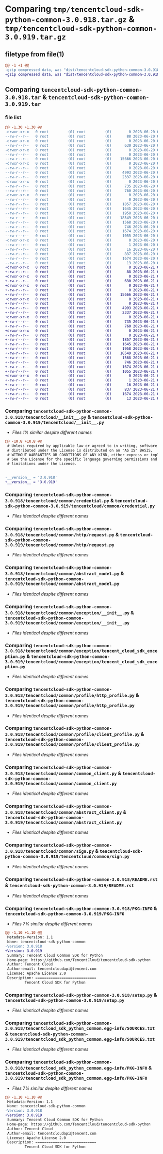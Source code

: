 # Comparing `tmp/tencentcloud-sdk-python-common-3.0.918.tar.gz` & `tmp/tencentcloud-sdk-python-common-3.0.919.tar.gz`

## filetype from file(1)

```diff
@@ -1 +1 @@
-gzip compressed data, was "dist/tencentcloud-sdk-python-common-3.0.918.tar", last modified: Tue Jun 20 02:37:32 2023, max compression
+gzip compressed data, was "dist/tencentcloud-sdk-python-common-3.0.919.tar", last modified: Wed Jun 21 00:21:48 2023, max compression
```

## Comparing `tencentcloud-sdk-python-common-3.0.918.tar` & `tencentcloud-sdk-python-common-3.0.919.tar`

### file list

```diff
@@ -1,30 +1,30 @@
-drwxr-xr-x   0 root         (0) root         (0)        0 2023-06-20 02:37:32.000000 tencentcloud-sdk-python-common-3.0.918/
--rw-r--r--   0 root         (0) root         (0)       88 2023-06-20 02:37:32.000000 tencentcloud-sdk-python-common-3.0.918/setup.cfg
-drwxr-xr-x   0 root         (0) root         (0)        0 2023-06-20 02:37:32.000000 tencentcloud-sdk-python-common-3.0.918/tencentcloud/
--rw-r--r--   0 root         (0) root         (0)      630 2023-06-20 02:37:32.000000 tencentcloud-sdk-python-common-3.0.918/tencentcloud/__init__.py
-drwxr-xr-x   0 root         (0) root         (0)        0 2023-06-20 02:37:32.000000 tencentcloud-sdk-python-common-3.0.918/tencentcloud/common/
--rw-r--r--   0 root         (0) root         (0)        0 2023-06-20 02:37:32.000000 tencentcloud-sdk-python-common-3.0.918/tencentcloud/common/__init__.py
--rw-r--r--   0 root         (0) root         (0)    15666 2023-06-20 02:37:32.000000 tencentcloud-sdk-python-common-3.0.918/tencentcloud/common/credential.py
-drwxr-xr-x   0 root         (0) root         (0)        0 2023-06-20 02:37:32.000000 tencentcloud-sdk-python-common-3.0.918/tencentcloud/common/http/
--rw-r--r--   0 root         (0) root         (0)        0 2023-06-20 02:37:32.000000 tencentcloud-sdk-python-common-3.0.918/tencentcloud/common/http/__init__.py
--rw-r--r--   0 root         (0) root         (0)     4993 2023-06-20 02:37:32.000000 tencentcloud-sdk-python-common-3.0.918/tencentcloud/common/http/request.py
--rw-r--r--   0 root         (0) root         (0)     2337 2023-06-20 02:37:32.000000 tencentcloud-sdk-python-common-3.0.918/tencentcloud/common/abstract_model.py
-drwxr-xr-x   0 root         (0) root         (0)        0 2023-06-20 02:37:32.000000 tencentcloud-sdk-python-common-3.0.918/tencentcloud/common/exception/
--rw-r--r--   0 root         (0) root         (0)      735 2023-06-20 02:37:32.000000 tencentcloud-sdk-python-common-3.0.918/tencentcloud/common/exception/__init__.py
--rw-r--r--   0 root         (0) root         (0)      760 2023-06-20 02:37:32.000000 tencentcloud-sdk-python-common-3.0.918/tencentcloud/common/exception/tencent_cloud_sdk_exception.py
-drwxr-xr-x   0 root         (0) root         (0)        0 2023-06-20 02:37:32.000000 tencentcloud-sdk-python-common-3.0.918/tencentcloud/common/profile/
--rw-r--r--   0 root         (0) root         (0)        0 2023-06-20 02:37:32.000000 tencentcloud-sdk-python-common-3.0.918/tencentcloud/common/profile/__init__.py
--rw-r--r--   0 root         (0) root         (0)     1857 2023-06-20 02:37:32.000000 tencentcloud-sdk-python-common-3.0.918/tencentcloud/common/profile/http_profile.py
--rw-r--r--   0 root         (0) root         (0)     1645 2023-06-20 02:37:32.000000 tencentcloud-sdk-python-common-3.0.918/tencentcloud/common/profile/client_profile.py
--rw-r--r--   0 root         (0) root         (0)     1958 2023-06-20 02:37:32.000000 tencentcloud-sdk-python-common-3.0.918/tencentcloud/common/common_client.py
--rw-r--r--   0 root         (0) root         (0)    18549 2023-06-20 02:37:32.000000 tencentcloud-sdk-python-common-3.0.918/tencentcloud/common/abstract_client.py
--rw-r--r--   0 root         (0) root         (0)     1568 2023-06-20 02:37:32.000000 tencentcloud-sdk-python-common-3.0.918/tencentcloud/common/sign.py
--rw-r--r--   0 root         (0) root         (0)      746 2023-06-20 02:37:32.000000 tencentcloud-sdk-python-common-3.0.918/README.rst
--rw-r--r--   0 root         (0) root         (0)     1674 2023-06-20 02:37:32.000000 tencentcloud-sdk-python-common-3.0.918/PKG-INFO
--rw-r--r--   0 root         (0) root         (0)     1055 2023-06-20 02:37:32.000000 tencentcloud-sdk-python-common-3.0.918/setup.py
-drwxr-xr-x   0 root         (0) root         (0)        0 2023-06-20 02:37:32.000000 tencentcloud-sdk-python-common-3.0.918/tencentcloud_sdk_python_common.egg-info/
--rw-r--r--   0 root         (0) root         (0)        1 2023-06-20 02:37:32.000000 tencentcloud-sdk-python-common-3.0.918/tencentcloud_sdk_python_common.egg-info/dependency_links.txt
--rw-r--r--   0 root         (0) root         (0)       16 2023-06-20 02:37:32.000000 tencentcloud-sdk-python-common-3.0.918/tencentcloud_sdk_python_common.egg-info/requires.txt
--rw-r--r--   0 root         (0) root         (0)      837 2023-06-20 02:37:32.000000 tencentcloud-sdk-python-common-3.0.918/tencentcloud_sdk_python_common.egg-info/SOURCES.txt
--rw-r--r--   0 root         (0) root         (0)     1674 2023-06-20 02:37:32.000000 tencentcloud-sdk-python-common-3.0.918/tencentcloud_sdk_python_common.egg-info/PKG-INFO
--rw-r--r--   0 root         (0) root         (0)       13 2023-06-20 02:37:32.000000 tencentcloud-sdk-python-common-3.0.918/tencentcloud_sdk_python_common.egg-info/top_level.txt
+drwxr-xr-x   0 root         (0) root         (0)        0 2023-06-21 00:21:48.000000 tencentcloud-sdk-python-common-3.0.919/
+-rw-r--r--   0 root         (0) root         (0)       88 2023-06-21 00:21:48.000000 tencentcloud-sdk-python-common-3.0.919/setup.cfg
+drwxr-xr-x   0 root         (0) root         (0)        0 2023-06-21 00:21:48.000000 tencentcloud-sdk-python-common-3.0.919/tencentcloud/
+-rw-r--r--   0 root         (0) root         (0)      630 2023-06-21 00:21:47.000000 tencentcloud-sdk-python-common-3.0.919/tencentcloud/__init__.py
+drwxr-xr-x   0 root         (0) root         (0)        0 2023-06-21 00:21:48.000000 tencentcloud-sdk-python-common-3.0.919/tencentcloud/common/
+-rw-r--r--   0 root         (0) root         (0)        0 2023-06-21 00:21:47.000000 tencentcloud-sdk-python-common-3.0.919/tencentcloud/common/__init__.py
+-rw-r--r--   0 root         (0) root         (0)    15666 2023-06-21 00:21:47.000000 tencentcloud-sdk-python-common-3.0.919/tencentcloud/common/credential.py
+drwxr-xr-x   0 root         (0) root         (0)        0 2023-06-21 00:21:48.000000 tencentcloud-sdk-python-common-3.0.919/tencentcloud/common/http/
+-rw-r--r--   0 root         (0) root         (0)        0 2023-06-21 00:21:47.000000 tencentcloud-sdk-python-common-3.0.919/tencentcloud/common/http/__init__.py
+-rw-r--r--   0 root         (0) root         (0)     4993 2023-06-21 00:21:47.000000 tencentcloud-sdk-python-common-3.0.919/tencentcloud/common/http/request.py
+-rw-r--r--   0 root         (0) root         (0)     2337 2023-06-21 00:21:47.000000 tencentcloud-sdk-python-common-3.0.919/tencentcloud/common/abstract_model.py
+drwxr-xr-x   0 root         (0) root         (0)        0 2023-06-21 00:21:48.000000 tencentcloud-sdk-python-common-3.0.919/tencentcloud/common/exception/
+-rw-r--r--   0 root         (0) root         (0)      735 2023-06-21 00:21:47.000000 tencentcloud-sdk-python-common-3.0.919/tencentcloud/common/exception/__init__.py
+-rw-r--r--   0 root         (0) root         (0)      760 2023-06-21 00:21:47.000000 tencentcloud-sdk-python-common-3.0.919/tencentcloud/common/exception/tencent_cloud_sdk_exception.py
+drwxr-xr-x   0 root         (0) root         (0)        0 2023-06-21 00:21:48.000000 tencentcloud-sdk-python-common-3.0.919/tencentcloud/common/profile/
+-rw-r--r--   0 root         (0) root         (0)        0 2023-06-21 00:21:47.000000 tencentcloud-sdk-python-common-3.0.919/tencentcloud/common/profile/__init__.py
+-rw-r--r--   0 root         (0) root         (0)     1857 2023-06-21 00:21:47.000000 tencentcloud-sdk-python-common-3.0.919/tencentcloud/common/profile/http_profile.py
+-rw-r--r--   0 root         (0) root         (0)     1645 2023-06-21 00:21:47.000000 tencentcloud-sdk-python-common-3.0.919/tencentcloud/common/profile/client_profile.py
+-rw-r--r--   0 root         (0) root         (0)     1958 2023-06-21 00:21:47.000000 tencentcloud-sdk-python-common-3.0.919/tencentcloud/common/common_client.py
+-rw-r--r--   0 root         (0) root         (0)    18549 2023-06-21 00:21:47.000000 tencentcloud-sdk-python-common-3.0.919/tencentcloud/common/abstract_client.py
+-rw-r--r--   0 root         (0) root         (0)     1568 2023-06-21 00:21:47.000000 tencentcloud-sdk-python-common-3.0.919/tencentcloud/common/sign.py
+-rw-r--r--   0 root         (0) root         (0)      746 2023-06-21 00:21:47.000000 tencentcloud-sdk-python-common-3.0.919/README.rst
+-rw-r--r--   0 root         (0) root         (0)     1674 2023-06-21 00:21:48.000000 tencentcloud-sdk-python-common-3.0.919/PKG-INFO
+-rw-r--r--   0 root         (0) root         (0)     1055 2023-06-21 00:21:47.000000 tencentcloud-sdk-python-common-3.0.919/setup.py
+drwxr-xr-x   0 root         (0) root         (0)        0 2023-06-21 00:21:48.000000 tencentcloud-sdk-python-common-3.0.919/tencentcloud_sdk_python_common.egg-info/
+-rw-r--r--   0 root         (0) root         (0)        1 2023-06-21 00:21:48.000000 tencentcloud-sdk-python-common-3.0.919/tencentcloud_sdk_python_common.egg-info/dependency_links.txt
+-rw-r--r--   0 root         (0) root         (0)       16 2023-06-21 00:21:48.000000 tencentcloud-sdk-python-common-3.0.919/tencentcloud_sdk_python_common.egg-info/requires.txt
+-rw-r--r--   0 root         (0) root         (0)      837 2023-06-21 00:21:48.000000 tencentcloud-sdk-python-common-3.0.919/tencentcloud_sdk_python_common.egg-info/SOURCES.txt
+-rw-r--r--   0 root         (0) root         (0)     1674 2023-06-21 00:21:48.000000 tencentcloud-sdk-python-common-3.0.919/tencentcloud_sdk_python_common.egg-info/PKG-INFO
+-rw-r--r--   0 root         (0) root         (0)       13 2023-06-21 00:21:48.000000 tencentcloud-sdk-python-common-3.0.919/tencentcloud_sdk_python_common.egg-info/top_level.txt
```

### Comparing `tencentcloud-sdk-python-common-3.0.918/tencentcloud/__init__.py` & `tencentcloud-sdk-python-common-3.0.919/tencentcloud/__init__.py`

 * *Files 1% similar despite different names*

```diff
@@ -10,8 +10,8 @@
 # Unless required by applicable law or agreed to in writing, software
 # distributed under the License is distributed on an "AS IS" BASIS,
 # WITHOUT WARRANTIES OR CONDITIONS OF ANY KIND, either express or implied.
 # See the License for the specific language governing permissions and
 # limitations under the License.
 
 
-__version__ = '3.0.918'
+__version__ = '3.0.919'
```

### Comparing `tencentcloud-sdk-python-common-3.0.918/tencentcloud/common/credential.py` & `tencentcloud-sdk-python-common-3.0.919/tencentcloud/common/credential.py`

 * *Files identical despite different names*

### Comparing `tencentcloud-sdk-python-common-3.0.918/tencentcloud/common/http/request.py` & `tencentcloud-sdk-python-common-3.0.919/tencentcloud/common/http/request.py`

 * *Files identical despite different names*

### Comparing `tencentcloud-sdk-python-common-3.0.918/tencentcloud/common/abstract_model.py` & `tencentcloud-sdk-python-common-3.0.919/tencentcloud/common/abstract_model.py`

 * *Files identical despite different names*

### Comparing `tencentcloud-sdk-python-common-3.0.918/tencentcloud/common/exception/__init__.py` & `tencentcloud-sdk-python-common-3.0.919/tencentcloud/common/exception/__init__.py`

 * *Files identical despite different names*

### Comparing `tencentcloud-sdk-python-common-3.0.918/tencentcloud/common/exception/tencent_cloud_sdk_exception.py` & `tencentcloud-sdk-python-common-3.0.919/tencentcloud/common/exception/tencent_cloud_sdk_exception.py`

 * *Files identical despite different names*

### Comparing `tencentcloud-sdk-python-common-3.0.918/tencentcloud/common/profile/http_profile.py` & `tencentcloud-sdk-python-common-3.0.919/tencentcloud/common/profile/http_profile.py`

 * *Files identical despite different names*

### Comparing `tencentcloud-sdk-python-common-3.0.918/tencentcloud/common/profile/client_profile.py` & `tencentcloud-sdk-python-common-3.0.919/tencentcloud/common/profile/client_profile.py`

 * *Files identical despite different names*

### Comparing `tencentcloud-sdk-python-common-3.0.918/tencentcloud/common/common_client.py` & `tencentcloud-sdk-python-common-3.0.919/tencentcloud/common/common_client.py`

 * *Files identical despite different names*

### Comparing `tencentcloud-sdk-python-common-3.0.918/tencentcloud/common/abstract_client.py` & `tencentcloud-sdk-python-common-3.0.919/tencentcloud/common/abstract_client.py`

 * *Files identical despite different names*

### Comparing `tencentcloud-sdk-python-common-3.0.918/tencentcloud/common/sign.py` & `tencentcloud-sdk-python-common-3.0.919/tencentcloud/common/sign.py`

 * *Files identical despite different names*

### Comparing `tencentcloud-sdk-python-common-3.0.918/README.rst` & `tencentcloud-sdk-python-common-3.0.919/README.rst`

 * *Files identical despite different names*

### Comparing `tencentcloud-sdk-python-common-3.0.918/PKG-INFO` & `tencentcloud-sdk-python-common-3.0.919/PKG-INFO`

 * *Files 7% similar despite different names*

```diff
@@ -1,10 +1,10 @@
 Metadata-Version: 1.1
 Name: tencentcloud-sdk-python-common
-Version: 3.0.918
+Version: 3.0.919
 Summary: Tencent Cloud Common SDK for Python
 Home-page: https://github.com/TencentCloud/tencentcloud-sdk-python
 Author: Tencent Cloud
 Author-email: tencentcloudapi@tencent.com
 License: Apache License 2.0
 Description: ============================
         Tencent Cloud SDK for Python
```

### Comparing `tencentcloud-sdk-python-common-3.0.918/setup.py` & `tencentcloud-sdk-python-common-3.0.919/setup.py`

 * *Files identical despite different names*

### Comparing `tencentcloud-sdk-python-common-3.0.918/tencentcloud_sdk_python_common.egg-info/SOURCES.txt` & `tencentcloud-sdk-python-common-3.0.919/tencentcloud_sdk_python_common.egg-info/SOURCES.txt`

 * *Files identical despite different names*

### Comparing `tencentcloud-sdk-python-common-3.0.918/tencentcloud_sdk_python_common.egg-info/PKG-INFO` & `tencentcloud-sdk-python-common-3.0.919/tencentcloud_sdk_python_common.egg-info/PKG-INFO`

 * *Files 7% similar despite different names*

```diff
@@ -1,10 +1,10 @@
 Metadata-Version: 1.1
 Name: tencentcloud-sdk-python-common
-Version: 3.0.918
+Version: 3.0.919
 Summary: Tencent Cloud Common SDK for Python
 Home-page: https://github.com/TencentCloud/tencentcloud-sdk-python
 Author: Tencent Cloud
 Author-email: tencentcloudapi@tencent.com
 License: Apache License 2.0
 Description: ============================
         Tencent Cloud SDK for Python
```

